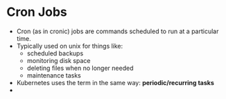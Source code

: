# Cron Jobs

* Cron (as in cronic) jobs are commands scheduled to run at a particular time.
* Typically used on unix for things like:
  - scheduled backups
  - monitoring disk space
  - deleting files when no longer needed
  - maintenance tasks
* Kubernetes uses the term in the same way: **periodic/recurring tasks**
*
